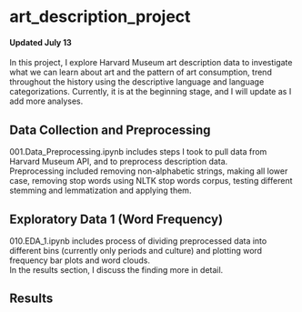 # art_description_project  
#### Updated July 13  
  
In this project, I explore Harvard Museum art description data to investigate what we can learn about art and the pattern of art consumption, trend throughout the history using the descriptive language and language categorizations. 
Currently, it is at the beginning stage, and I will update as I add more analyses.  

## Data Collection and Preprocessing  
001.Data_Preprocessing.ipynb includes steps I took to pull data from Harvard Museum API, and to preprocess description data.  
Preprocessing included removing non-alphabetic strings, making all lower case, removing stop words using NLTK stop words corpus, testing different stemming and lemmatization and applying them.  

## Exploratory Data 1 (Word Frequency)
010.EDA_1.ipynb includes process of dividing preprocessed data into different bins (currently only periods and culture) and plotting word frequency bar plots and word clouds.  
In the results section, I discuss the finding  more in detail. 


## Results


